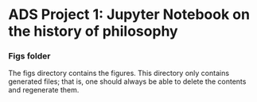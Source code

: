 # ADS Project 1:  Jupyter Notebook on the history of philosophy

### Figs folder

The figs directory contains the figures. This directory only contains generated files; that is, one should always be able to delete the contents and regenerate them.
